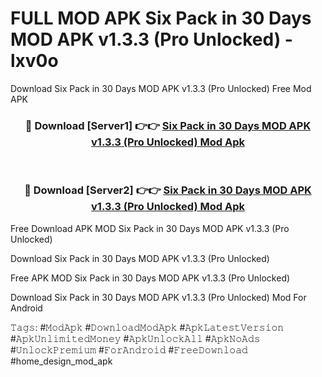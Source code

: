 # FULL MOD APK Six Pack in 30 Days MOD APK v1.3.3 (Pro Unlocked) - lxv0o
Download Six Pack in 30 Days MOD APK v1.3.3 (Pro Unlocked) Free Mod APK

<div align="center">
<h3>🔴 Download [Server1] 👉👉 <a href="https://apk-comot.site?title=Six_Pack_in_30_Days_MOD_APK_v1.3.3_(Pro_Unlocked)">Six Pack in 30 Days MOD APK v1.3.3 (Pro Unlocked) Mod Apk</a></h3><br>

<h3>🔴 Download [Server2] 👉👉 <a href="https://apk-comot.site?title=Six_Pack_in_30_Days_MOD_APK_v1.3.3_(Pro_Unlocked)">Six Pack in 30 Days MOD APK v1.3.3 (Pro Unlocked) Mod Apk</a></h3>
</div>


Free Download APK MOD Six Pack in 30 Days MOD APK v1.3.3 (Pro Unlocked)

Download Six Pack in 30 Days MOD APK v1.3.3 (Pro Unlocked) 

Free APK MOD Six Pack in 30 Days MOD APK v1.3.3 (Pro Unlocked) 

Download Six Pack in 30 Days MOD APK v1.3.3 (Pro Unlocked) Mod For Android

𝚃𝚊𝚐𝚜: #𝙼𝚘𝚍𝙰𝚙𝚔 #𝙳𝚘𝚠𝚗𝚕𝚘𝚊𝚍𝙼𝚘𝚍𝙰𝚙𝚔 #𝙰𝚙𝚔𝙻𝚊𝚝𝚎𝚜𝚝𝚅𝚎𝚛𝚜𝚒𝚘𝚗 #𝙰𝚙𝚔𝚄𝚗𝚕𝚒𝚖𝚒𝚝𝚎𝚍𝙼𝚘𝚗𝚎𝚢 #𝙰𝚙𝚔𝚄𝚗𝚕𝚘𝚌𝚔𝙰𝚕𝚕 #𝙰𝚙𝚔𝙽𝚘𝙰𝚍𝚜 #𝚄𝚗𝚕𝚘𝚌𝚔𝙿𝚛𝚎𝚖𝚒𝚞𝚖 #𝙵𝚘𝚛𝙰𝚗𝚍𝚛𝚘𝚒𝚍 #𝙵𝚛𝚎𝚎𝙳𝚘𝚠𝚗𝚕𝚘𝚊𝚍 #home_design_mod_apk